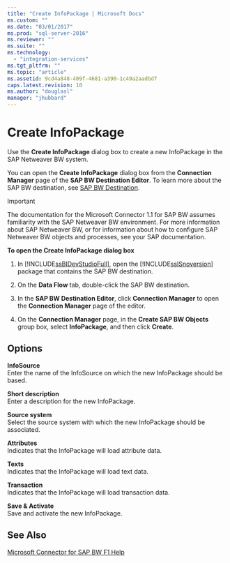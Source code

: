 ```yaml
---
title: "Create InfoPackage | Microsoft Docs"
ms.custom: ""
ms.date: "03/01/2017"
ms.prod: "sql-server-2016"
ms.reviewer: ""
ms.suite: ""
ms.technology: 
  - "integration-services"
ms.tgt_pltfrm: ""
ms.topic: "article"
ms.assetid: 9cd4a848-409f-4681-a390-1c49a2aadbd7
caps.latest.revision: 10
ms.author: "douglasl"
manager: "jhubbard"
---
```

# Create InfoPackage
  Use the **Create InfoPackage** dialog box to create a new InfoPackage in the SAP Netweaver BW system.  
  
 You can open the **Create InfoPackage** dialog box from the **Connection Manager** page of the **SAP BW Destination Editor**. To learn more about the SAP BW destination, see [SAP BW Destination](../../integration-services/data-flow/sap-bw-destination.md).  
  
> [!IMPORTANT]  
>  The documentation for the Microsoft Connector 1.1 for SAP BW assumes familiarity with the SAP Netweaver BW environment. For more information about SAP Netweaver BW, or for information about how to configure SAP Netweaver BW objects and processes, see your SAP documentation.  
  
 **To open the Create InfoPackage dialog box**  
  
1.  In [!INCLUDE[ssBIDevStudioFull](../../a9notintoc/includes/ssbidevstudiofull-md.md)], open the [!INCLUDE[ssISnoversion](../../a9notintoc/includes/ssisnoversion-md.md)] package that contains the SAP BW destination.  
  
2.  On the **Data Flow** tab, double-click the SAP BW destination.  
  
3.  In the **SAP BW Destination Editor**, click **Connection Manager** to open the **Connection Manager** page of the editor.  
  
4.  On the **Connection Manager** page, in the **Create SAP BW Objects** group box, select **InfoPackage**, and then click **Create**.  
  
## Options  
 **InfoSource**  
 Enter the name of the InfoSource on which the new InfoPackage should be based.  
  
 **Short description**  
 Enter a description for the new InfoPackage.  
  
 **Source system**  
 Select the source system with which the new InfoPackage should be associated.  
  
 **Attributes**  
 Indicates that the InfoPackage will load attribute data.  
  
 **Texts**  
 Indicates that the InfoPackage will load text data.  
  
 **Transaction**  
 Indicates that the InfoPackage will load transaction data.  
  
 **Save & Activate**  
 Save and activate the new InfoPackage.  
  
## See Also  
 [Microsoft Connector for SAP BW F1 Help](../../integration-services/microsoft-connector-for-sap-bw-f1-help.md)  
  
  